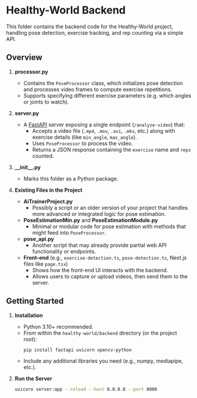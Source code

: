 # Healthy-World Backend

This folder contains the backend code for the Healthy-World project, handling pose detection, exercise tracking, and rep counting via a simple API.

## Overview

1. **processor.py**
   - Contains the `PoseProcessor` class, which initializes pose detection and processes video frames to compute exercise repetitions.
   - Supports specifying different exercise parameters (e.g. which angles or joints to watch).

2. **server.py**
   - A [FastAPI](https://fastapi.tiangolo.com/) server exposing a single endpoint (`/analyze-video`) that:
     - Accepts a video file (`.mp4`, `.mov`, `.avi`, `.mkv`, etc.) along with exercise details (like `min_angle`, `max_angle`).
     - Uses `PoseProcessor` to process the video.
     - Returns a JSON response containing the `exercise` name and `reps` counted.

3. **\_\_init\_\_.py**
   - Marks this folder as a Python package.

4. **Existing Files in the Project**
   - **AiTrainerProject.py**
     - Possibly a script or an older version of your project that handles more advanced or integrated logic for pose estimation.
   - **PoseEstimationMin.py** and **PoseEstimationModule.py**
     - Minimal or modular code for pose estimation with methods that might feed into `PoseProcessor`.
   - **pose_api.py**
     - Another script that may already provide partial web API functionality or endpoints.
   - **Front-end** (e.g., `exercise-detection.ts`, `pose-detection.ts`, Next.js files like `page.tsx`)
     - Shows how the front-end UI interacts with the backend.
     - Allows users to capture or upload videos, then send them to the server.

## Getting Started

1. **Installation**
   - Python 3.10+ recommended.
   - From within the `healthy-world/backend` directory (or the project root):
     ```bash
     pip install fastapi uvicorn opencv-python
     ```
   - Include any additional libraries you need (e.g., numpy, mediapipe, etc.).

2. **Run the Server**
   ```bash
   uvicorn server:app --reload --host 0.0.0.0 --port 8000

